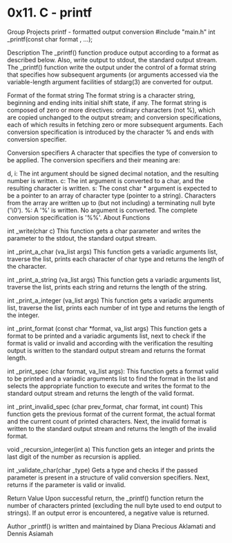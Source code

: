 # 0x11. C - printf 
Group Projects printf - formatted output conversion #include "main.h" int _printf(const char format , ...);

Description The _printf() function produce output according to a format as described below. Also, write output to stdout, the standard output stream. The _printf() function write the output under the control of a format string that specifies how subsequent arguments (or arguments accessed via the variable-length argument facilities of stdarg(3) are converted for output.

Format of the format string The format string is a character string, beginning and ending inits initial shift state, if any. The format string is composed of zero or more directives: ordinary characters (not %), which are copied unchanged to the output stream; and conversion specifications, each of which results in fetching zero or more subsequent arguments. Each conversion specification is introduced by the character % and ends with conversion specifier.

Conversion specifiers A character that specifies the type of conversion to be applied. The conversion specifiers and their meaning are:

d, i: The int argument should be signed decimal notation, and the resulting number is written.
c: The int argument is converted to a char, and the resulting character is written.
s: The const char * argument is expected to be a pointer to an array of character type (pointer to a string). Characters from the array are written up to (but not including) a terminating null byte ('\0').
%: A '%' is written. No argument is converted. The complete conversion specification is '%%'.
About Functions

int _write(char c) This function gets a char parameter and writes the parameter to the stdout, the standard output stream.

int _print_a_char (va_list args) This function gets a variadic arguments list, traverse the list, prints each character of char type and returns the length of the character.

int _print_a_string (va_list args) This function gets a variadic arguments list, traverse the list, prints each string and returns the length of the string.

int _print_a_integer (va_list args) This function gets a variadic arguments list, traverse the list, prints each number of int type and returns the length of the integer.

int _print_format (const char *format, va_list args) This function gets a format to be printed and a variadic arguments list, next to check if the format is valid or invalid and according with the verification the resulting output is written to the standard output stream and returns the format length.

int _print_spec (char format, va_list args): This function gets a format valid to be printed and a variadic arguments list to find the format in the list and selects the appropriate function to execute and writes the format to the standard output stream and returns the length of the valid format.

int _print_invalid_spec (char prev_format, char format, int count) This function gets the previous format of the current format, the actual format and the current count of printed characters. Next, the invalid format is written to the standard output stream and returns the length of the invalid format.

void _recursion_integer(int a) This function gets an integer and prints the last digit of the number as recursion is applied.

int _validate_char(char _type) Gets a type and checks if the passed parameter is present in a structure of valid conversion specifiers. Next, returns if the parameter is valid or invalid.

Return Value Upon successful return, the _printf() function return the number of characters printed (excluding the null byte used to end output to strings). If an output error is encountered, a negative value is returned.

Author _printf() is written and maintained by Diana Precious Aklamati and  Dennis Asiamah
